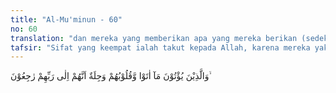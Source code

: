 ```yaml
---
title: "Al-Mu'minun - 60"
no: 60
translation: "dan mereka yang memberikan apa yang mereka berikan (sedekah) dengan hati penuh rasa takut (karena mereka tahu) bahwa sesungguhnya mereka akan kembali kepada Tuhannya,"
tafsir: "Sifat yang keempat ialah takut kepada Allah, karena mereka yakin akan kembali kepada-Nya pada hari berhisab di mana akan diperhitungkan segala amal perbuatan manusia. Meskipun mereka telah mengerjakan segala perintah Tuhan dan menjauhi segala larangan-Nya dan menafkahkan hartanya di jalan Allah, namun mereka merasa takut kalau-kalau amal baik mereka tidak diterima, karena mungkin ada di dalamnya unsur-unsur riya' atau lainnya yang menyebabkan ditolaknya amal itu. Oleh sebab itu mereka selalu terdorong untuk selanjutnya berbuat baik karena kalau amal yang sebelumnya tidak diterima, mungkin amal yang sesudah itu menjadi amal yang makbul yang diberi ganjaran yang berlipat ganda.\n\nDalam hadis yang diriwayatkan Ibnu Abi hatim dari 'Aisyah pernah bertanya kepada Nabi:\n\nSiti Aisyah pernah bertanya kepada Rasulullah mengenai ayat ini (alladzina yu'tuna ma ataw waqulubuhum wajilah), apakah yang dimaksud dengan ayat ini ialah orang berzina dan meminum khamar atau mencuri, dan karena itu ia takut kepada Tuhan dan siksa-Nya? Pertanyaan ini dijawab oleh Rasulullah, \"Bukan demikian maksudnya, hai puteri Abu Bakar as-shiddiq. Yang dimaksud dalam ayat ini ialah orang-orang yang mengerjakan salat, berpuasa dan menafkahkan hartanya, namun dia merasa takut kalau-kalau amalnya itu termasuk amal yang tidak diterima (mardud). (Riwayat Ahmad dan at-Tirmidzi)"
---
```


وَالَّذِيْنَ يُؤْتُوْنَ مَآ اٰتَوْا وَّقُلُوْبُهُمْ وَجِلَةٌ اَنَّهُمْ اِلٰى رَبِّهِمْ رٰجِعُوْنَ ۙ
